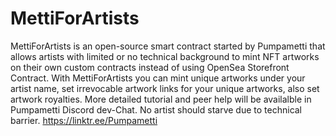 # MettiForArtists
MettiForArtists is an open-source smart contract started by Pumpametti that allows artists with limited or no technical background to mint NFT artworks on their own custom contracts instead of using OpenSea Storefront Contract. With MettiForArtists you can mint unique artworks under your artist name, set irrevocable artwork links for your unique artworks, also set artwork royalties. More detailed tutorial and peer help will be availalble in Pumpametti Discord dev-Chat. No artist should starve due to technical barrier. https://linktr.ee/Pumpametti
